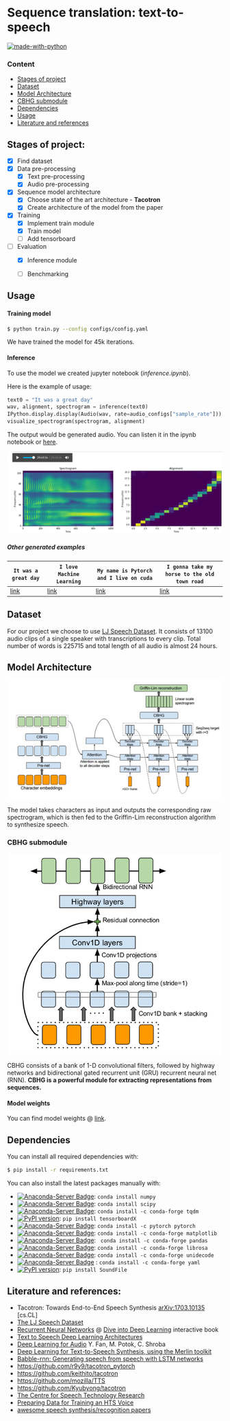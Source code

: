 # Sequence translation: text-to-speech

[![made-with-python](https://img.shields.io/badge/Made%20with-Python-1f425f.svg)](https://www.python.org/)

### Content

- [Stages of project](#stages-of-project)
- [Dataset](#dataset)
- [Model Architecture](#model_architecture)
- [CBHG submodule](#cbhg-submodule)
- [Dependencies](#dependencies)
- [Usage](#usage)
- [Literature and references](#literature-and-references)


## Stages of project:
- [x] Find dataset
- [x] Data pre-processing
    - [x] Text pre-processing
    - [x] Audio pre-processing
- [x] Sequence model architecture
    - [x] Choose state of the art architecture - **Tacotron**
    - [x] Create architecture of the model from the paper
- [x] Training
    - [x] Implement train module
    - [x] Train model
    - [ ] Add tensorboard
- [ ] Evaluation
    - [x] Inference module
    - [ ] Benchmarking


## Usage

#### Training model
```bash
$ python train.py --config configs/config.yaml  
```

We have trained the model for 45k iterations.

#### Inference
To use the model we created jupyter notebook (_inference.ipynb_).

Here is the example of usage:

```python
text0 = "It was a great day"
wav, alignment, spectrogram = inference(text0)
IPython.display.display(Audio(wav, rate=audio_configs["sample_rate"]))
visualize_spectrogram(spectrogram, alignment)
```

The output would be generated audio.
You can listen it in the ipynb notebook or [here](http://marianpetruk.github.com/projects/text2speech/generated/itwaagrda.wav).

![example](imgs/ex1.png)

##### Other generated examples

| `It was a great day` | `I love Machine Learning` | `My name is Pytorch and I live on cuda` | `I gonna take my horse to the old town road` |
|-------|-------|-------|-------|
| [link](http://marianpetruk.github.com/projects/text2speech/generated/itwaagrda.wav) | [link](http://marianpetruk.github.com/projects/text2speech/generated/ilomale.wav) | [link](http://marianpetruk.github.com/projects/text2speech/generated/mynaispyanilioncu.wav) | [link](http://marianpetruk.github.com/projects/text2speech/generated/igotamyhototholtoro.wav) | [link](https://github.com/marianpetruk/marianpetruk.github.io/blob/master/projects/text2speech/generated/ilomale.wav?raw=true) | [link](https://github.com/marianpetruk/marianpetruk.github.io/blob/master/projects/text2speech/generated/mynaispyanilioncu.wav?raw=true) | link4 | 




## Dataset
For our project we choose to use [LJ Speech Dataset](https://keithito.com/LJ-Speech-Dataset/).
It consists of 13100 audio clips of a single speaker with transcriptions to every clip.
Total number of words is 225715 and total length of all audio is almost 24 hours.

## Model Architecture
![tacotron architecture diagram](imgs/Tacotron.jpg)

The model takes characters as input and outputs the corresponding raw spectrogram, which is then fed to the Griffin-Lim reconstruction algorithm to synthesize speech.

### CBHG submodule
![CBHG module](imgs/CBHG.png)

CBHG  consists  of  a bank of 1-D convolutional filters,  followed by highway networks and bidirectional gated recurrent unit (GRU)  recurrent neural net (RNN). 
__CBHG is a powerful module for extracting representations from sequences.__


#### Model weights
You can find model weights @ [link]().

## Dependencies

You can install all required dependencies with: 
```bash
$ pip install -r requirements.txt
```

You can also install the latest packages manually with:

  - [![Anaconda-Server Badge](https://anaconda.org/anaconda/numpy/badges/version.svg)](https://anaconda.org/anaconda/numpy): `conda install numpy`
  - [![Anaconda-Server Badge](https://anaconda.org/anaconda/scipy/badges/version.svg)](https://anaconda.org/anaconda/scipy): `conda install scipy`
  - [![Anaconda-Server Badge](https://anaconda.org/conda-forge/tqdm/badges/version.svg)](https://anaconda.org/conda-forge/tqdm): `conda install -c conda-forge tqdm`
  - [![PyPI version](https://badge.fury.io/py/tensorboardX.svg)](https://badge.fury.io/py/tensorboardX): `pip install tensorboardX`
  - [![Anaconda-Server Badge](https://anaconda.org/pytorch/pytorch/badges/version.svg)](https://anaconda.org/pytorch/pytorch):  `conda install -c pytorch pytorch`
  - [![Anaconda-Server Badge](https://anaconda.org/conda-forge/matplotlib/badges/version.svg)](https://anaconda.org/conda-forge/matplotlib): `conda install -c conda-forge matplotlib`
  - [![Anaconda-Server Badge](https://anaconda.org/conda-forge/pandas/badges/version.svg)](https://anaconda.org/conda-forge/pandas): ` conda install -c conda-forge pandas`
  - [![Anaconda-Server Badge](https://anaconda.org/conda-forge/librosa/badges/version.svg)](https://anaconda.org/conda-forge/librosa): `conda install -c conda-forge librosa`
  - [![Anaconda-Server Badge](https://anaconda.org/conda-forge/unidecode/badges/version.svg)](https://anaconda.org/conda-forge/unidecode): `conda install -c conda-forge unidecode`
  - [![Anaconda-Server Badge](https://anaconda.org/conda-forge/yaml/badges/version.svg)](https://anaconda.org/conda-forge/yaml) : `conda install -c conda-forge yaml`
  - [![PyPI version](https://badge.fury.io/py/SoundFile.svg)](https://badge.fury.io/py/SoundFile): `pip install SoundFile`

## Literature and references:
- Tacotron: Towards End-to-End Speech Synthesis	[arXiv:1703.10135](https://arxiv.org/abs/1703.10135) [cs.CL]
- [The LJ Speech Dataset](https://keithito.com/LJ-Speech-Dataset/)
- [Recurrent Neural Networks](https://d2l.ai/chapter_recurrent-neural-networks/index.html) @ [Dive into Deep Learning](https://d2l.ai/index.html) interactive book
- [Text to Speech Deep Learning Architectures](http://www.erogol.com/text-speech-deep-learning-architectures/)
- [Deep Learning for Audio](http://slazebni.cs.illinois.edu/spring17/lec26_audio.pdf) Y. Fan, M. Potok, C. Shroba
- [Deep Learning for Text-to-Speech Synthesis, using the Merlin toolkit](http://www.speech.zone/courses/one-off/merlin-interspeech2017/)
- [Babble-rnn: Generating speech from speech with LSTM networks](http://babble-rnn.consected.com/docs/babble-rnn-generating-speech-from-speech-post.html)
- https://github.com/r9y9/tacotron_pytorch
- https://github.com/keithito/tacotron
- https://github.com/mozilla/TTS
- https://github.com/Kyubyong/tacotron
- [The Centre for Speech Technology Research](http://www.cstr.ed.ac.uk/)
- [Preparing Data for Training an HTS Voice](http://www.cs.columbia.edu/~ecooper/tts/data.html)
- [awesome speech synthesis/recognition papers](http://rodrigo.ebrmx.com/github_/zzw922cn/awesome-speech-recognition-speech-synthesis-papers)
